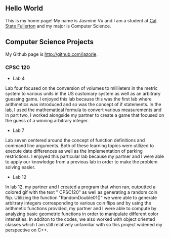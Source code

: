 ## Hello World

This is my home page! My name is Jasmine Vu and I am a student at [Cal State Fullerton](http:/ww.fullerton.edu) and my major is Computer Science.

## Computer Science Projects 

My Github page is http://github.com/jazorie.

### CPSC 120

* Lab 4

Lab four focused on the conversion of volumes to millileters in the metric system to various units in the US customary system as well as an arbitrary guessing game. I enjoyed this lab because this was the first lab where arithmetics was introduced and so was the concept of if statements. In the lab, I used the mathematical formula to convert various measurements and in part two, I worked alongside my partner to create a game that focused on the guess of a winning arbitrary integer. 

* Lab 7

Lab seven centered around the concept of function definitions and command line arguments. Both of these learning topics were utilized to execute date differences as well as the implementation of parking restrictions. I enjoyed this particular lab because my partner and I were able to apply our knowledge from a previous lab in order to make the problem solving easier. 

* Lab 12

In lab 12, my partner and I created a program that when ran, outputted a colored gif with the text " CPSC120" as well as generating a random coin flip. Utilizing the function "RandomDouble01()" we were able to generate arbitrary integers corresponding to various coin flips and by using the arithmetic functions provided, my partner and I were able to compute by analyzing basic geometric functions in order to manipulate different color intensities. In additon to the codes, we also worked with object oriented classes which I am still relatively unfamiliar with so this project widened my perspective on C++.

